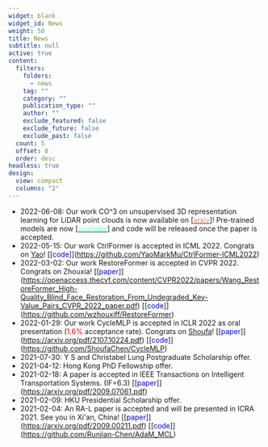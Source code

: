 ```yaml
---
widget: blank
widget_id: News
weight: 50
title: News
subtitle: null
active: true
content:
  filters:
    folders:
      - news
    tag: ""
    category: ""
    publication_type: ""
    author: ""
    exclude_featured: false
    exclude_future: false
    exclude_past: false
  count: 5
  offset: 0
  order: desc
headless: true
design:
  view: compact
  columns: "2"
---
```

* 2022-06-08: Our work CO^3 on unsupervised 3D representation learning for LiDAR point clouds is now available on [[](https://arxiv.org/pdf/2206.04028.pdf)[<font color=Coral>arxiv</font>](https://arxiv.org/abs/2206.04028)]! Pre-trained models are now [[<font color=Aquamarine>available</font>](https://github.com/Runjian-Chen/CO3)] and code will be released once the paper is accepted.
* 2022-05-15: Our work CtrlFormer is accepted in ICML 2022. Congrats on [Yao](https://yaomarkmu.github.io)! [\[<font color=blue>code</font>]](https://github.com/YaoMarkMu/CtrlFormer-ICML2022)
* 2022-03-02: Our work RestoreFormer is accepted in CVPR 2022. Congrats on Zhouxia! [\[<font color=blue>paper</font>]](https://openaccess.thecvf.com/content/CVPR2022/papers/Wang_RestoreFormer_High-Quality_Blind_Face_Restoration_From_Undegraded_Key-Value_Pairs_CVPR_2022_paper.pdf) [\[<font color=blue>code</font>]](https://github.com/wzhouxiff/RestoreFormer)
* 2022-01-29: Our work CycleMLP is accepted in ICLR 2022 as oral presentation ([<font color=red>](https://arxiv.org/pdf/2009.07061.pdf)1.6%[</font>](https://arxiv.org/pdf/2009.07061.pdf) acceptance rate). Congrats on [Shoufa](https://www.shoufachen.com)! [\[<font color=blue>paper</font>]](https://arxiv.org/pdf/2107.10224.pdf) [\[<font color=blue>code</font>]](https://github.com/ShoufaChen/CycleMLP)
* 2021-07-30: Y S and Christabel Lung Postgraduate Scholarship offer.
* 2021-04-12: Hong Kong PhD Fellowship offer.
* 2021-02-18: A paper is accepted in IEEE Transactions on Intelligent Transportation Systems. (IF=6.3) [\[<font color=blue>paper</font>]](https://arxiv.org/pdf/2009.07061.pdf)
* 2021-02-09: HKU Presidential Scholarship offer.
* 2021-02-04: An RA-L paper is accepted and will be presented in ICRA 2021. See you in Xi'an, China!  [\[<font color=blue>paper</font>]](https://arxiv.org/pdf/2009.00211.pdf) [\[<font color=blue>code</font>]](https://github.com/Runjian-Chen/AdaM_MCL)